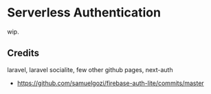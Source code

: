 # Serverless Authentication

wip.

## Credits

laravel, laravel socialite, few other github pages, next-auth

- https://github.com/samuelgozi/firebase-auth-lite/commits/master
